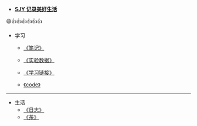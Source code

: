 <!-- docs/_sidebar.md -->
<!-- <link rel="stylesheet" href="//cdn.jsdelivr.net/npm/docsify/themes/dark.css"> -->

*  **[SJY 记录美好生活](/)**

:smile::+1::+1::+1::+1::+1::+1:

* 学习
  * [《笔记》](/notes/)  
  
  * [《实验数据》](/experiment/)  
  
  * [《学习链接》](/interlinkage/)

  * [《code》](/code/)
  
    

---

* 生活
  * [《日志》](/diary/)
  * [《茶》](/tea/)